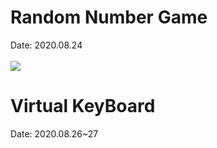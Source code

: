 # Random Number Game
Date: 2020.08.24<br><br>
<img src="https://user-images.githubusercontent.com/56987664/91408869-89496280-e87f-11ea-8697-19af9729d578.PNG"/>

# Virtual KeyBoard
Date: 2020.08.26~27
